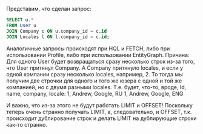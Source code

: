 Представим, что сделан запрос:
```SQL
SELECT u.* 
FROM User u 
JOIN Company c ON u.company_id = c.id 
JOIN Locales l ON l.company_id = c.id;
```
Аналогичные запросы происходят при HQL и FETCH, либо при использовании Profile, либо при использовании EntityGraph.
Причина:
Для одного User будет возвращаться сразу несколько строк из-за того, что User притянул Company. А Company притянуло locales, и если у одной компании сразу несколько locales, например, 2. То тогда мы получим две строчки для одного и того же юзера с одной и той же компанией, но с двумя разными locales. Т.е. будет, что-то, вроде, 
Id, name, company, locale:
1, Andrew, Google, RU
1, Andrew, Google, ENG

И важно, что из-за этого не будут работать LIMIT и OFFSET! Поскольку теперь очень странно получать LIMIT, а, следовательно, и OFFSET, т.к. происходит дублирование строк и делать LIMIT на дублирующие строки как-то странно.